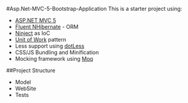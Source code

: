 #Asp.Net-MVC-5-Bootstrap-Application
This is a starter project using:
 - [ASP.NET MVC 5](http://www.asp.net/mvc/mvc5)
 - [Fluent NHibernate](http://www.fluentnhibernate.org/) - ORM
 - [Ninject](http://www.ninject.org/) as IoC
 - [Unit of Work](http://martinfowler.com/eaaCatalog/unitOfWork.html) pattern
 - Less support using [dotLess](http://www.dotlesscss.org/)
 - CSS/JS Bundling and Minification
 - Mocking framework using [Moq](https://github.com/Moq/moq4)
    
##Project Structure

 - Model
 - WebSite
 - Tests
